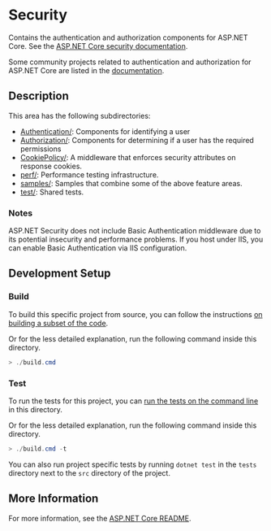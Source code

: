 Security
===========================

Contains the authentication and authorization components for ASP.NET Core. See the [ASP.NET Core security documentation](https://docs.microsoft.com/aspnet/core/security/).

Some community projects related to authentication and authorization for ASP.NET Core are listed in the [documentation](https://docs.microsoft.com/aspnet/core/security/authentication/community).

## Description

This area has the following subdirectories:
- [Authentication/](Authentication/): Components for identifying a user
- [Authorization/](Authorization/): Components for determining if a user has the required permissions
- [CookiePolicy/](CookiePolicy/): A middleware that enforces security attributes on response cookies.
- [perf/](perf/): Performance testing infrastructure.
- [samples/](samples/): Samples that combine some of the above feature areas.
- [test/](test/): Shared tests.

### Notes

ASP.NET Security does not include Basic Authentication middleware due to its potential insecurity and performance problems. If you host under IIS, you can enable Basic Authentication via IIS configuration.

## Development Setup

### Build

To build this specific project from source, you can follow the instructions [on building a subset of the code](https://github.com/dotnet/aspnetcore/blob/main/docs/BuildFromSource.md#building-a-subset-of-the-code).

Or for the less detailed explanation, run the following command inside this directory.
```powershell
> ./build.cmd
```

### Test

To run the tests for this project, you can [run the tests on the command line](https://github.com/dotnet/aspnetcore/blob/main/docs/BuildFromSource.md#running-tests-on-command-line) in this directory.

Or for the less detailed explanation, run the following command inside this directory.
```powershell
> ./build.cmd -t
```

You can also run project specific tests by running `dotnet test` in the `tests` directory next to the `src` directory of the project.

## More Information

For more information, see the [ASP.NET Core README](../../README.md).
